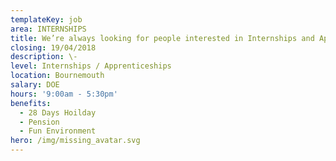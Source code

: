 ```yaml
---
templateKey: job
area: INTERNSHIPS
title: We’re always looking for people interested in Internships and Apprenticeships.
closing: 19/04/2018
description: \-
level: Internships / Apprenticeships
location: Bournemouth
salary: DOE
hours: '9:00am - 5:30pm'
benefits:
  - 28 Days Hoilday
  - Pension
  - Fun Environment
hero: /img/missing_avatar.svg
---
```


